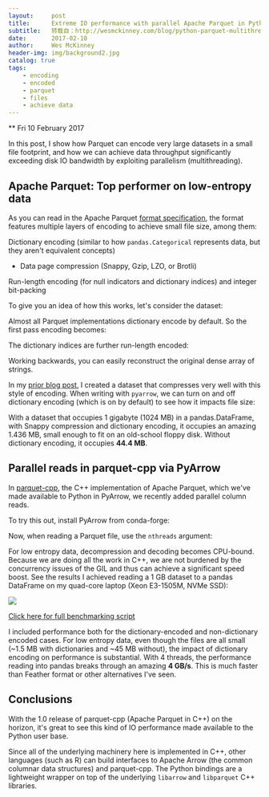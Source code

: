 ```yaml
---
layout:     post
title:      Extreme IO performance with parallel Apache Parquet in Python
subtitle:   转载自：http://wesmckinney.com/blog/python-parquet-multithreading/
date:       2017-02-10
author:     Wes McKinney
header-img: img/background2.jpg
catalog: true
tags:
    - encoding
    - encoded
    - parquet
    - files
    - achieve data
---
```






** Fri 10 February 2017

 

In this post, I show how Parquet can encode very large datasets in a small file
footprint, and how we can achieve data throughput significantly exceeding disk
IO bandwidth by exploiting parallelism (multithreading).

## Apache Parquet: Top performer on low-entropy data

As you can read in the Apache Parquet [format specification](https://github.com/apache/parquet-format), the format
features multiple layers of encoding to achieve small file size, among them:

Dictionary encoding (similar to how `pandas.Categorical` represents data, but
 they aren't equivalent concepts)
- Data page compression (Snappy, Gzip, LZO, or Brotli)

Run-length encoding (for null indicators and dictionary indices) and integer
 bit-packing

To give you an idea of how this works, let's consider the dataset:

Almost all Parquet implementations dictionary encode by default. So the first
pass encoding becomes:

The dictionary indices are further run-length encoded:

Working backwards, you can easily reconstruct the original dense array of
strings.

In my [prior blog post](http://wesmckinney.com/blog/python-parquet-update), I created a dataset that compresses very well with
this style of encoding. When writing with `pyarrow`, we can turn on and off
dictionary encoding (which is on by default) to see how it impacts file size:

With a dataset that occupies 1 gigabyte (1024 MB) in a pandas.DataFrame, with
Snappy compression and dictionary encoding, it occupies an amazing 1.436
MB, small enough to fit on an old-school floppy disk. Without dictionary
encoding, it occupies **44.4 MB**.

## Parallel reads in parquet-cpp via PyArrow

In [parquet-cpp](https://github.com/apache/parquet-cpp), the C++ implementation of Apache Parquet, which we've made
available to Python in PyArrow, we recently added parallel column reads.

To try this out, install PyArrow from conda-forge:

Now, when reading a Parquet file, use the `nthreads` argument:

For low entropy data, decompression and decoding becomes CPU-bound. Because we
are doing all the work in C++, we are not burdened by the concurrency issues of
the GIL and thus can achieve a significant speed boost. See the results I
achieved reading a 1 GB dataset to a pandas DataFrame on my quad-core laptop
(Xeon E3-1505M, NVMe SSD):


![](http://wesmckinney.com/images/parquet_multithreaded_benchmarks.png)



[Click here for full benchmarking script](https://gist.github.com/wesm/2108100781481d342fa129b648fdc4ae)

I included performance both for the dictionary-encoded and non-dictionary
encoded cases. For low entropy data, even though the files are all small (~1.5
MB with dictionaries and ~45 MB without), the impact of dictionary encoding on
performance is substantial. With 4 threads, the performance reading into pandas
breaks through an amazing **4 GB/s**. This is much faster than Feather format
or other alternatives I've seen.

## Conclusions

With the 1.0 release of parquet-cpp (Apache Parquet in C++) on the horizon,
it's great to see this kind of IO performance made available to the Python user
base.

Since all of the underlying machinery here is implemented in C++, other
languages (such as R) can build interfaces to Apache Arrow (the common columnar
data structures) and parquet-cpp. The Python bindings are a lightweight wrapper
on top of the underlying `libarrow` and `libparquet` C++ libraries.
